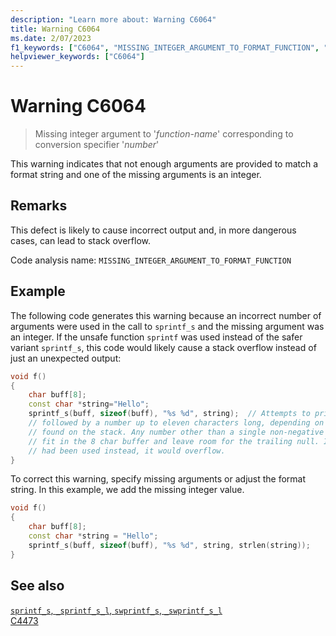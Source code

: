 ```yaml
---
description: "Learn more about: Warning C6064"
title: Warning C6064
ms.date: 2/07/2023
f1_keywords: ["C6064", "MISSING_INTEGER_ARGUMENT_TO_FORMAT_FUNCTION", "__WARNING_MISSING_INTEGER_ARGUMENT_TO_FORMAT_FUNCTION"]
helpviewer_keywords: ["C6064"]
---
```

# Warning C6064

> Missing integer argument to '*function-name*' corresponding to conversion specifier '*number*'

This warning indicates that not enough arguments are provided to match a format string and one of the missing arguments is an integer.

## Remarks

This defect is likely to cause incorrect output and, in more dangerous cases, can lead to stack overflow.

Code analysis name: `MISSING_INTEGER_ARGUMENT_TO_FORMAT_FUNCTION`

## Example

The following code generates this warning because an incorrect number of arguments were used in the call to `sprintf_s` and the missing argument was an integer. If the unsafe function `sprintf` was used instead of the safer variant `sprintf_s`, this code would likely cause a stack overflow instead of just an unexpected output:

```cpp
void f()
{
    char buff[8];
    const char *string="Hello";
    sprintf_s(buff, sizeof(buff), "%s %d", string);  // Attempts to print "Hello "
    // followed by a number up to eleven characters long, depending on the garbage
    // found on the stack. Any number other than a single non-negative digit can't
    // fit in the 8 char buffer and leave room for the trailing null. If sprintf 
    // had been used instead, it would overflow.
}
```

To correct this warning, specify missing arguments or adjust the format string. In this example, we add the missing integer value.

```cpp
void f()
{
    char buff[8];
    const char *string = "Hello";
    sprintf_s(buff, sizeof(buff), "%s %d", string, strlen(string));
}
```

## See also

[`sprintf_s`, `_sprintf_s_l`, `swprintf_s`, `_swprintf_s_l`](../c-runtime-library/reference/sprintf-s-sprintf-s-l-swprintf-s-swprintf-s-l.md)\
[C4473](../error-messages/compiler-warnings/c4473.md)
